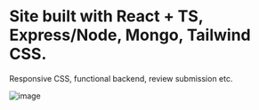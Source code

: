 # Site built with React + TS, Express/Node, Mongo, Tailwind CSS.

Responsive CSS, functional backend, review submission etc.

![image](https://github.com/msi1995/tgn-site/assets/63132397/5012f83d-1969-434a-ac81-a09f2e9797ab)
